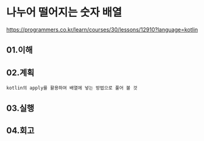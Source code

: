 # 나누어 떨어지는 숫자 배열
https://programmers.co.kr/learn/courses/30/lessons/12910?language=kotlin

## 01.이해

## 02.계획
    kotlin의 apply를 활용하여 배열에 넣는 방법으로 풀어 볼 것
## 03.실행

## 04.회고
